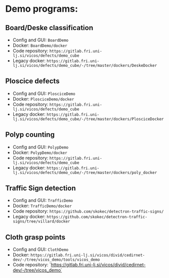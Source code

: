 
# Demo programs:

## Board/Deske classification

* Config and GUI: `BoardDemo`
* Docker: `BoardDemo/docker`
* Code repository: `https://gitlab.fri.uni-lj.si/vicos/defects/demo_cube`
* Legacy docker: `https://gitlab.fri.uni-lj.si/vicos/defects/demo_cube/-/tree/master/dockers/DeskeDocker`

## Ploscice defects

* Config and GUI: `PlosciceDemo`
* Docker: `PlosciceDemo/docker`
* Code repository: `https://gitlab.fri.uni-lj.si/vicos/defects/demo_cube`
* Legacy docker: `https://gitlab.fri.uni-lj.si/vicos/defects/demo_cube/-/tree/master/dockers/PlosciceDocker`

## Polyp counting

* Config and GUI: `PolypDemo`
* Docker: `PolypDemo/docker`
* Code repository: `https://gitlab.fri.uni-lj.si/vicos/defects/demo_cube`
* Legacy docker: `https://gitlab.fri.uni-lj.si/vicos/defects/demo_cube/-/tree/master/dockers/poly_docker`

## Traffic Sign detection

* Config and GUI: `TrafficDemo`
* Docker: `TrafficDemo/docker`
* Code repository: `https://github.com/skokec/detectron-traffic-signs/`
* Legacy docker: `https://github.com/skokec/detectron-traffic-signs/tree/villard/docker`

## Cloth grasp points 

* Config and GUI: `ClothDemo`
* Docker: `https://gitlab.fri.uni-lj.si/vicos/divid/cedirnet-dev/-/tree/vicos_demo/tools/vicos_demo`
* Code repository: `https://gitlab.fri.uni-lj.si/vicos/divid/cedirnet-dev/-/tree/vicos_demo˙
